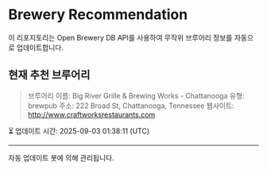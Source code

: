 # Brewery Recommendation

이 리포지토리는 Open Brewery DB API를 사용하여 무작위 브루어리 정보를 자동으로 업데이트합니다.

## 현재 추천 브루어리
> 브루어리 이름: Big River Grille & Brewing Works - Chattanooga
유형: brewpub
주소: 222 Broad St, Chattanooga, Tennessee
웹사이트: http://www.craftworksrestaurants.com

⏳ 업데이트 시간: 2025-09-03 01:38:11 (UTC)

---
자동 업데이트 봇에 의해 관리됩니다.